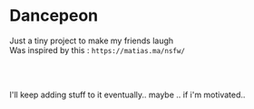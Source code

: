 # Dancepeon
Just a tiny project to make my friends laugh <br>
Was inspired by this : `https://matias.ma/nsfw/`

<br>
<br>

I'll keep adding stuff to it eventually.. maybe .. if i'm motivated..
